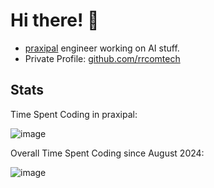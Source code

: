 # Hi there! 🥳

- [praxipal](https://praxipal.com) engineer working on AI stuff.
- Private Profile: [github.com/rrcomtech](https://github.com/rrcomtech)

## Stats

Time Spent Coding in praxipal:

![image](https://wakatime.com/badge/user/3a6ea591-17ce-4fe3-850a-055f1c212340/project/2af40eef-3138-4e8d-b2d3-7e892d00b70f.svg)

Overall Time Spent Coding since August 2024:

![image](https://wakatime.com/badge/user/3a6ea591-17ce-4fe3-850a-055f1c212340.svg)
